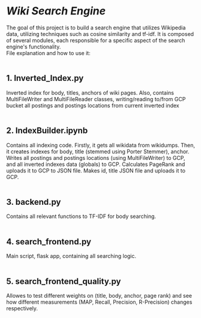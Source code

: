 # ***Wiki Search Engine***

The goal of this project is to build a search engine that utilizes Wikipedia data, utilizing techniques such as cosine similarity and tf-idf. It is composed of several modules, each responsible for a specific aspect of the search engine's functionality.<br>
File explanation and how to use it:<br><br>

## 1. Inverted_Index.py

Inverted index for body, titles, anchors of wiki pages. Also, contains MultiFileWriter and MultiFileReader classes, writing/reading to/from GCP bucket all postings and postings locations from current inverted index
<br><br>


## 2. IndexBuilder.ipynb

Contains all indexing code. Firstly, it gets all wikidata from wikidumps. Then, it creates indexes for body, title (stemmed using Porter Stemmer), anchor. Writes all postings and postings locations (using MultiFileWriter) to GCP, and all inverted indexes data (globals) to GCP. Calculates PageRank and uploads it to GCP to JSON file. Makes id, title JSON file and uploads it to GCP.
<br><br>


## 3. backend.py

Contains all relevant functions to TF-IDF for body searching.
<br><br>


## 4. search_frontend.py

Main script, flask app, containing all searching logic.
<br><br>


## 5. search_frontend_quality.py

Allowes to test different weights on (title, body, anchor, page rank) and see how different measurements (MAP, Recall, Precision, R-Precision) changes respectively.
<br><br>



